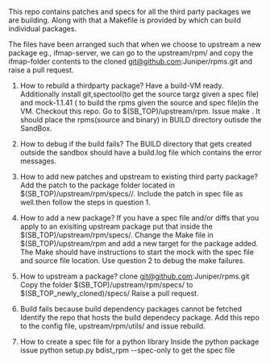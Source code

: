 
This repo contains patches and specs for all the third party packages we are building. Along with that a Makefile is provided by which can build individual packages.

The files have been arranged such that when we choose to upstream a new package eg., ifmap-server, we can go to the upstream/rpm/ and copy the ifmap-folder contents to the cloned git@github.com:Juniper/rpms.git and raise a pull request.

1) How to rebuild a thirdparty package?
Have a build-VM ready. Additionally install git,spectool(to get the source targz given a spec file) and mock-1.1.41 ( to build the rpms given the source and spec file)in the VM. Checkout this repo.
Go to $(SB_TOP)/upstream/rpm. Issue make <target-name>. It should place the rpms(source and binary) in BUILD directory outisde the SandBox.

2) How to debug if the build fails?
The BUILD directory that gets created outside the sandbox should have a build.log file which contains the error messages.

3) How to add new patches and upstream to existing third party package?
Add the patch to the package folder located in $(SB_TOP)/upstream/rpm/specs/<package-name>/. Include the patch in spec file as well.then follow the steps in question 1.

4) How to add a new package?
If you have a spec file and/or  diffs that you apply to an exisiting upstream package put that inside the $(SB_TOP)/upstream/rpm/specs/<package-name>. Change the Make file in $(SB_TOP)/upstream/rpm and add a new target for the package added. The Make should have instructions to start the mock with the spec file and source file location. Use question 2 to debug the make failures.

5) How to upstream a package?
clone git@github.com:Juniper/rpms.git
Copy the folder $(SB_TOP)/upstream/rpm/specs/<package-name> to $(SB_TOP_newly_cloned)/specs/
Raise a pull request. 

6) Build fails because build dependency packages cannot be fetched
Identify the repo that hosts the build dependecy package. Add this repo to the config file, upstream/rpm/utils/ and issue rebuild.

7) How to create a spec file for a python library
Inside the python package issue
python setup.py bdist_rpm --spec-only
to get the spec file
